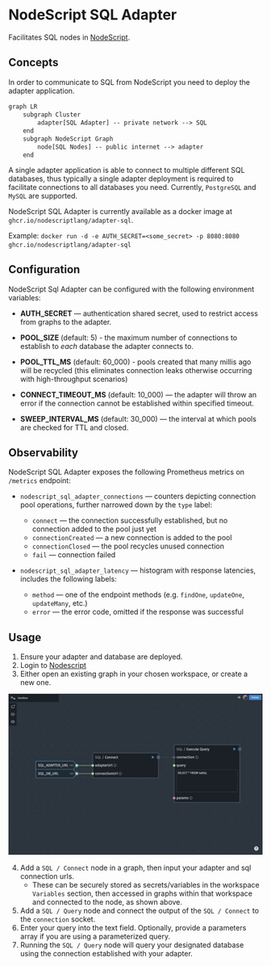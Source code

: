 # NodeScript SQL Adapter

Facilitates SQL nodes in [NodeScript](https://nodescript.dev).

## Concepts

In order to communicate to SQL from NodeScript you need to deploy the adapter application.

```mermaid
graph LR
    subgraph Cluster
        adapter[SQL Adapter] -- private network --> SQL
    end
    subgraph NodeScript Graph
        node[SQL Nodes] -- public internet --> adapter
    end
```

A single adapter application is able to connect to multiple different SQL databases, thus typically a single adapter deployment is required to facilitate connections to all databases you need. Currently, `PostgreSQL` and `MySQL` are supported. 

NodeScript SQL Adapter is currently available as a docker image at `ghcr.io/nodescriptlang/adapter-sql`.

Example: `docker run -d -e AUTH_SECRET=<some_secret> -p 8080:8080 ghcr.io/nodescriptlang/adapter-sql`

## Configuration

NodeScript Sql Adapter can be configured with the following environment variables:

- **AUTH_SECRET** — authentication shared secret, used to restrict access from graphs to the adapter.

- **POOL_SIZE** (default: 5) - the maximum number of connections to establish to *each* database the adapter connects to.

- **POOL_TTL_MS** (default: 60_000) - pools created that many millis ago will be recycled (this eliminates connection leaks otherwise occurring with high-throughput scenarios)

- **CONNECT_TIMEOUT_MS** (default: 10_000) — the adapter will throw an error if the connection cannot be established within specified timeout.

- **SWEEP_INTERVAL_MS** (default: 30_000) — the interval at which pools are checked for TTL and closed.

## Observability

NodeScript SQL Adapter exposes the following Prometheus metrics on `/metrics` endpoint:

- `nodescript_sql_adapter_connections` — counters depicting connection pool operations, further narrowed down by the `type` label:

    - `connect` — the connection successfully established, but no connection added to the pool just yet
    - `connectionCreated` — a new connection is added to the pool
    - `connectionClosed` — the pool recycles unused connection
    - `fail` — connection failed

- `nodescript_sql_adapter_latency` — histogram with response latencies, includes the following labels:

    - `method` — one of the endpoint methods (e.g. `findOne`, `updateOne`, `updateMany`, etc.)
    - `error` — the error code, omitted if the response was successful

## Usage

1. Ensure your adapter and database are deployed.
2. Login to [Nodescript](https://nodescript.dev/login)
3. Either open an existing graph in your chosen workspace, or create a new one.

![Nodescript integration](./docs/images/nodescript-usage.jpeg)

4. Add a `SQL / Connect` node in a graph, then input your adapter and sql connection urls.
    - These can be securely stored as secrets/variables in the workspace `Variables` section, then accessed in graphs within that workspace and connected to the node, as shown above.
5. Add a `SQL / Query` node and connect the output of the `SQL / Connect` to the `connection` socket.
6. Enter your query into the text field. Optionally, provide a parameters array if you are using a parameterized query.
7. Running the `SQL / Query` node will query your designated database using the connection established with your adapter.
